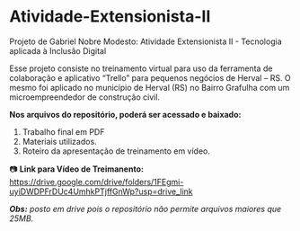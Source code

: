 # Atividade-Extensionista-II
Projeto de Gabriel Nobre Modesto: Atividade Extensionista II - Tecnologia aplicada à Inclusão Digital

Esse projeto consiste no treinamento virtual para uso da ferramenta de colaboração e aplicativo “Trello” para pequenos negócios de Herval – RS.
O mesmo foi aplicado no município de Herval (RS) no Bairro Grafulha com um microempreendedor de construção civil.

**Nos arquivos do repositório, poderá ser acessado e baixado:**
1. Trabalho final em PDF
2. Materiais utilizados.
3. Roteiro da apresentação de treinamento em vídeo.

📷 **Link para Vídeo de Treimanento:**
https://drive.google.com/drive/folders/1FEgmi-uyiDWDPFrDUc4UmhkPTjffGnWp?usp=drive_link

_**Obs:** posto em drive pois o repositório não permite arquivos maiores que 25MB._
